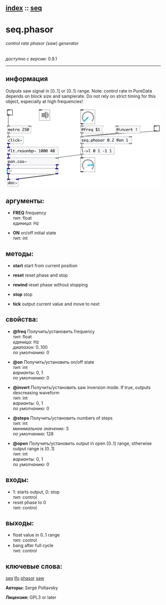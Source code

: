 [index](index.html) :: [seq](category_seq.html)
---

# seq.phasor

###### control rate phasor (saw) generator

*доступно с версии:* 0.9.1

---


## информация
Outputs saw signal in [0..1] or [0..1) range. Note: control rate in PureData depends on block size and samplerate. Do not rely on strict timing for this object, especially at high frequencies!


[![example](../examples/img/seq.phasor.jpg)](../examples/pd/seq.phasor.pd)



## аргументы:

* **FREQ**
frequency<br>
_тип:_ float<br>
_единица:_ Hz<br>

* **ON**
on/off initial state<br>
_тип:_ int<br>



## методы:

* **start**
start from current position<br>

* **reset**
reset phase and stop<br>

* **rewind**
reset phase without stopping<br>

* **stop**
stop<br>

* **tick**
output current value and move to next<br>




## свойства:

* **@freq** 
Получить/установить frequency<br>
_тип:_ float<br>
_единица:_ Hz<br>
_диапазон:_ 0..100<br>
_по умолчанию:_ 0<br>

* **@on** 
Получить/установить on/off state<br>
_тип:_ int<br>
_варианты:_ 0, 1<br>
_по умолчанию:_ 0<br>

* **@invert** 
Получить/установить saw inversion mode. If true, outputs descreasing waveform<br>
_тип:_ int<br>
_варианты:_ 0, 1<br>
_по умолчанию:_ 0<br>

* **@steps** 
Получить/установить numbers of steps<br>
_тип:_ int<br>
_минимальное значение:_ 3<br>
_по умолчанию:_ 128<br>

* **@open** 
Получить/установить output in open [0..1) range, otherwise output range is [0..1]<br>
_тип:_ int<br>
_варианты:_ 0, 1<br>
_по умолчанию:_ 0<br>



## входы:

* 1: starts output, 0: stop<br>
_тип:_ control
* reset phase to 0<br>
_тип:_ control



## выходы:

* float value in 0..1 range<br>
_тип:_ control
* bang after full cycle<br>
_тип:_ control



## ключевые слова:

[seq](keywords/seq.html)
[lfo](keywords/lfo.html)
[phasor](keywords/phasor.html)
[saw](keywords/saw.html)






**Авторы:** Serge Poltavsky




**Лицензия:** GPL3 or later





